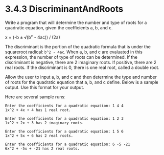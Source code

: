 # 3.4.3 DiscriminantAndRoots
Write a program that will determine the number and type of roots for a quadratic equation, given the coefficients a, b, and c.

x = (-b ± √(b² - 4ac)) / (2a)

The discriminant is the portion of the quadratic formula that is under the squareroot radical: `b^2 - 4ac`. When a, b, and c are evaluated in this expression, the number of type of roots can be determined. If the discriminant is negative, there are 2 imaginary roots. If positive, there are 2 real roots. If the discriminant is 0, there is one real root, called a double root.

Allow the user to input a, b, and c and then determine the type and number of roots for the quadratic equation that a, b, and c define. Below is a sample output. Use this format for your output.

Here are several sample runs:
```
Enter the coefficients for a quadratic equation: 1 4 4
1x^2 + 4x + 4 has 1 real root.

Enter the coefficients for a quadratic equation: 1 2 3
1x^2 + 2x + 3 has 2 imaginary roots.

Enter the coefficients for a quadratic equation: 1 5 6
1x^2 + 5x + 6 has 2 real roots.

Enter the coefficients for a quadratic equation: 6 -5 -21
6x^2 + -5x + -21 has 2 real roots.
```